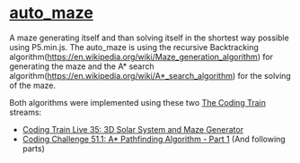 # [auto_maze](https://lucaschwan.github.io/auto-maze/)

A maze generating itself and than solving itself in the shortest way possible using P5.min.js.
The auto_maze is using the recursive Backtracking algorithm(https://en.wikipedia.org/wiki/Maze_generation_algorithm) for generating the maze and the A* search algorithm(https://en.wikipedia.org/wiki/A*_search_algorithm) for the solving of the maze.  

Both algorithms were implemented using these two [The Coding Train](https://www.youtube.com/@TheCodingTrain) streams:
- [Coding Train Live 35: 3D Solar System and Maze Generator](https://www.youtube.com/watch?v=nF7DVmovWr0)
- [Coding Challenge 51.1: A* Pathfinding Algorithm - Part 1](https://www.youtube.com/watch?v=aKYlikFAV4k) (And following parts)
